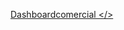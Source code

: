 <a href="https://app.powerbi.com/view?r=eyJrIjoiNjVjOWRhNDEtNTlkYi00ZmUyLWE1MTQtYTU5Y2U1MzFmODgwIiwidCI6ImQwZDY3OThmLWJlODQtNDA3OS05ZjJmLTdlZGM5YTZkYTg2YiJ9"> Dashboardcomercial </>
